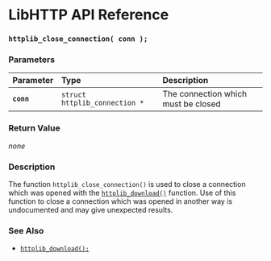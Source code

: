 # LibHTTP API Reference

### `httplib_close_connection( conn );`

### Parameters

| Parameter | Type | Description |
| :--- | :--- | :--- |
|**`conn`**|`struct httplib_connection *`|The connection which must be closed|

### Return Value

*none*

### Description

The function `httplib_close_connection()` is used to close a connection which was opened with the [`httplib_download()`](httplib_download.md) function. Use of this function to close a connection which was opened in another way is undocumented and may give unexpected results.

### See Also

* [`httplib_download();`](httplib_download.md)
